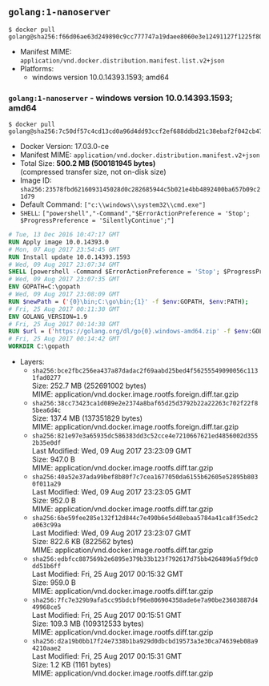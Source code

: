 ## `golang:1-nanoserver`

```console
$ docker pull golang@sha256:f66d06ae63d249890c9cc777747a19daee8060e3e12491127f1225f807fd2827
```

-	Manifest MIME: `application/vnd.docker.distribution.manifest.list.v2+json`
-	Platforms:
	-	windows version 10.0.14393.1593; amd64

### `golang:1-nanoserver` - windows version 10.0.14393.1593; amd64

```console
$ docker pull golang@sha256:7c50df57c4cd13cd0a96d4dd93ccf2ef688ddbd21c38ebaf2f042cb478b9272a
```

-	Docker Version: 17.03.0-ce
-	Manifest MIME: `application/vnd.docker.distribution.manifest.v2+json`
-	Total Size: **500.2 MB (500181945 bytes)**  
	(compressed transfer size, not on-disk size)
-	Image ID: `sha256:23578fbd6216093145028d0c282685944c5b021e4bb4892400ba657b09c21d79`
-	Default Command: `["c:\\windows\\system32\\cmd.exe"]`
-	`SHELL`: `["powershell","-Command","$ErrorActionPreference = 'Stop'; $ProgressPreference = 'SilentlyContinue';"]`

```dockerfile
# Tue, 13 Dec 2016 10:47:17 GMT
RUN Apply image 10.0.14393.0
# Mon, 07 Aug 2017 23:54:45 GMT
RUN Install update 10.0.14393.1593
# Wed, 09 Aug 2017 23:07:34 GMT
SHELL [powershell -Command $ErrorActionPreference = 'Stop'; $ProgressPreference = 'SilentlyContinue';]
# Wed, 09 Aug 2017 23:07:35 GMT
ENV GOPATH=C:\gopath
# Wed, 09 Aug 2017 23:08:09 GMT
RUN $newPath = ('{0}\bin;C:\go\bin;{1}' -f $env:GOPATH, $env:PATH); 	Write-Host ('Updating PATH: {0}' -f $newPath); 	setx /M PATH $newPath;
# Fri, 25 Aug 2017 00:11:30 GMT
ENV GOLANG_VERSION=1.9
# Fri, 25 Aug 2017 00:14:38 GMT
RUN $url = ('https://golang.org/dl/go{0}.windows-amd64.zip' -f $env:GOLANG_VERSION); 	Write-Host ('Downloading {0} ...' -f $url); 	Invoke-WebRequest -Uri $url -OutFile 'go.zip'; 		$sha256 = '874b144b994643cff1d3f5875369d65c01c216bb23b8edddf608facc43966c8b'; 	Write-Host ('Verifying sha256 ({0}) ...' -f $sha256); 	if ((Get-FileHash go.zip -Algorithm sha256).Hash -ne $sha256) { 		Write-Host 'FAILED!'; 		exit 1; 	}; 		Write-Host 'Expanding ...'; 	Expand-Archive go.zip -DestinationPath C:\; 		Write-Host 'Verifying install ("go version") ...'; 	go version; 		Write-Host 'Removing ...'; 	Remove-Item go.zip -Force; 		Write-Host 'Complete.';
# Fri, 25 Aug 2017 00:14:42 GMT
WORKDIR C:\gopath
```

-	Layers:
	-	`sha256:bce2fbc256ea437a87dadac2f69aabd25bed4f56255549090056c1131fad0277`  
		Size: 252.7 MB (252691002 bytes)  
		MIME: application/vnd.docker.image.rootfs.foreign.diff.tar.gzip
	-	`sha256:38cc73423ca1d089e2e2374a8baf65d25d3792b22a22263c702f22f85bea6d4c`  
		Size: 137.4 MB (137351829 bytes)  
		MIME: application/vnd.docker.image.rootfs.foreign.diff.tar.gzip
	-	`sha256:821e97e3a65935dc586383dd3c52cce4e7210667621ed4856002d3552b35e0df`  
		Last Modified: Wed, 09 Aug 2017 23:23:09 GMT  
		Size: 947.0 B  
		MIME: application/vnd.docker.image.rootfs.diff.tar.gzip
	-	`sha256:40a52e37ada99bef8b80f7c7cea1677050da6155b62605e52895b8030f011a29`  
		Last Modified: Wed, 09 Aug 2017 23:23:05 GMT  
		Size: 952.0 B  
		MIME: application/vnd.docker.image.rootfs.diff.tar.gzip
	-	`sha256:6be59fee285e132f12d844c7e490b6e5d48ebaa5784a41ca8f35edc2a063c99a`  
		Last Modified: Wed, 09 Aug 2017 23:23:07 GMT  
		Size: 822.6 KB (822562 bytes)  
		MIME: application/vnd.docker.image.rootfs.diff.tar.gzip
	-	`sha256:edbfcc887569b2e6895e379b33b123f792617d75bb4264896a5f9dc0dd51b6ff`  
		Last Modified: Fri, 25 Aug 2017 00:15:32 GMT  
		Size: 959.0 B  
		MIME: application/vnd.docker.image.rootfs.diff.tar.gzip
	-	`sha256:7fc7e329b9afa5cc95bdcbf96e806904358ade6e7a90be23603887d449968ce5`  
		Last Modified: Fri, 25 Aug 2017 00:15:51 GMT  
		Size: 109.3 MB (109312533 bytes)  
		MIME: application/vnd.docker.image.rootfs.diff.tar.gzip
	-	`sha256:d2a19b0bb17f24e7338b1ba929d0dbcbd19573a3e30ca74639eb08a94210aae2`  
		Last Modified: Fri, 25 Aug 2017 00:15:31 GMT  
		Size: 1.2 KB (1161 bytes)  
		MIME: application/vnd.docker.image.rootfs.diff.tar.gzip
